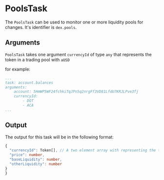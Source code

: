 # PoolsTask

The `PoolsTask` can be used to monitor one or more liquidity pools for changes. It's identifier is `dex.pools`.

## Arguments

`PoolsTask` takes one argument `currencyId` of type `any` that represents the token in a trading pool with `aUSD`

for example:

```yaml
...
task: account.balances
arguments:
    account: 5HmWP5WF24fchkiTqJPn5q2nrgFf3VD81LfdU7KRJLPve3fj
    currencyId:
        - DOT
        - ACA
...
```

## Output

The output for this task will be in the following format:

```typescript
{
  "currencyId": Token[], // A two element array with representing the trading pool of the input token and aUSD
  "price": number,
  "baseLiquidity": number,
  "otherLiquidity": number
}
}
```